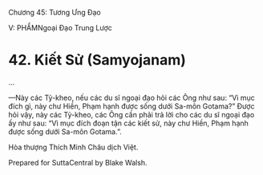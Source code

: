  

Chương 45: Tương Ưng Ðạo

V: PHẨMNgoại Ðạo Trung Lược

# 42\. Kiết Sử (Samyojanam)

…

—Này các Tỷ-kheo, nếu các du sĩ ngoại đạo hỏi các Ông như sau: “Vì mục đích gì, này chư Hiền, Phạm hạnh được sống dưới Sa-môn Gotama?” Ðược hỏi vậy, này các Tỷ-kheo, các Ông cần phải trả lời cho các du sĩ ngoại đạo ấy như sau: “Vì mục đích đoạn tận các kiết sử, này chư Hiền, Phạm hạnh được sống dưới Sa-môn Gotama.”.

Hòa thượng Thích Minh Châu dịch Việt.

Prepared for SuttaCentral by Blake Walsh.
